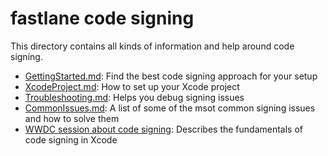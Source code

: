 # fastlane code signing

This directory contains all kinds of information and help around code signing.

- [GettingStarted.md](GettingStarted.md#readme): Find the best code signing approach for your setup
- [XcodeProject.md](XcodeProject.md#readme): How to set up your Xcode project
- [Troubleshooting.md](Troubleshooting.md#readme): Helps you debug signing issues
- [CommonIssues.md](CommonIssues.md#readme): A list of some of the msot common signing issues and how to solve them
- [WWDC session about code signing](https://developer.apple.com/videos/play/wwdc2016/401/): Describes the fundamentals of code signing in Xcode
